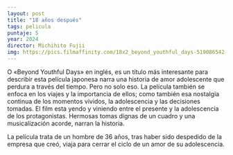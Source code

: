 ```yaml
---
layout: post
title: "18 años después"
tags: pelicula
puntaje: 5
year: 2024
director: Michihito Fujii
img: https://pics.filmaffinity.com/18x2_beyond_youthful_days-519086542-large.jpg
---
```


O «Beyond Youthful Days» en inglés, es un título más interesante para describir esta película japonesa narra una historia de amor adolescente que perdura a través del tiempo. Pero no solo eso. La película también se enfoca en los viajes y la importancia de ellos; como también esa nostalgia continua de los momentos vividos, la adolescencia y las decisiones tomadas. El film esta yendo y viniendo entre el presente y la adolescencia de los protagonistas. Hermosas tomas dignas de un cuadro y una musicalización acorde, narran la historia.

La película trata de un hombre de 36 años, tras haber sido despedido de la empresa que creó, viaja para cerrar el ciclo de un amor de su adolescencia.
